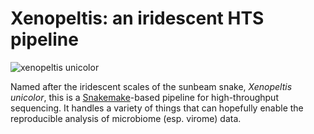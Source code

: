 # Xenopeltis: an iridescent HTS pipeline

![xenopeltis unicolor](https://upload.wikimedia.org/wikipedia/commons/thumb/d/dd/Sunbeam_Snake_%28Xenopeltis_unicolor%29_%287121228691%29.jpg/320px-Sunbeam_Snake_%28Xenopeltis_unicolor%29_%287121228691%29.jpg)

Named after the iridescent scales of the sunbeam snake, _Xenopeltis unicolor_, this is a [Snakemake](https://bitbucket.org/snakemake/snakemake/)-based pipeline for high-throughput sequencing. It handles a variety of things that can hopefully enable the reproducible analysis of microbiome (esp. virome) data.
